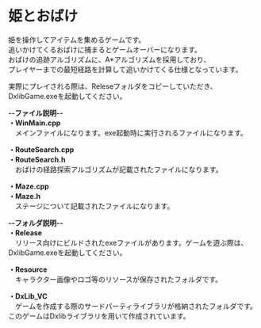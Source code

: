 # 姫とおばけ
  
姫を操作してアイテムを集めるゲームです。  
追いかけてくるおばけに捕まるとゲームオーバーになります。  
おばけの追跡アルゴリズムに、A*アルゴリズムを採用しており、  
プレイヤーまでの最短経路を計算して追いかけてくる仕様となっています。  
  
実際にプレイされる際は、Releseフォルダをコピーしていただき、DxlibGame.exeを起動してください。  
  
**--ファイル説明--**  
**・WinMain.cpp**  
　メインファイルになります。exe起動時に実行されるファイルになります。  
  
 **・RouteSearch.cpp**  
 **・RouteSearch.h**  
 　おばけの経路探索アルゴリズムが記載されたファイルになります。  
  
  **・Maze.cpp**  
  **・Maze.h**  
  　ステージについて記載されたファイルになります。  
  
**--フォルダ説明--**  
**・Release**  
　リリース向けにビルドされたexeファイルがあります。ゲームを遊ぶ際は、DxlibGame.exeを起動してください。  
  
 **・Resource**  
 　キャラクター画像やロゴ等のリソースが保存されたフォルダです。  
  
  **・DxLib_VC**  
  　ゲームを作成する際のサードパーティライブラリが格納されたフォルダです。このゲームはDxlibライブラリを用いて作成されています。
